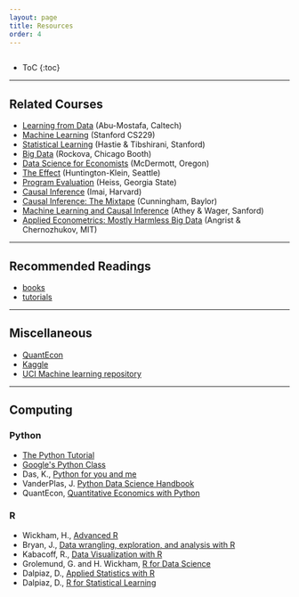 ```yaml
---
layout: page
title: Resources
order: 4
---
```

<p style="height: 1px"></p>

* ToC
{:toc}

---

## Related Courses
- [Learning from Data](https://work.caltech.edu/telecourse.html) (Abu-Mostafa, Caltech)
- [Machine Learning](http://cs229.stanford.edu/index.html) (Stanford CS229)
- [Statistical Learning](https://www.edx.org/course/statistical-learning) (Hastie & Tibshirani, Stanford)
- [Big Data](http://veronikarock.com/) (Rockova, Chicago Booth)
- [Data Science for Economists](https://github.com/uo-ec607/lectures) (McDermott, Oregon)
- [The Effect](https://theeffectbook.net/ch-Matching.html) (Huntington-Klein, Seattle)
- [Program Evaluation](https://evalsp20.classes.andrewheiss.com/syllabus/) (Heiss, Georgia State)
- [Causal Inference](https://imai.fas.harvard.edu/teaching/cause.html) (Imai, Harvard)
- [Causal Inference: The Mixtape](https://mixtape.scunning.com/index.html) (Cunningham, Baylor)
- [Machine Learning and Causal Inference](https://gsbdbi.github.io/ml_tutorial/) (Athey & Wager, Sanford)
- [Applied Econometrics: Mostly Harmless Big Data](https://ocw.mit.edu/courses/economics/14-387-applied-econometrics-mostly-harmless-big-data-fall-2014/index.htm) (Angrist & Chernozhukov, MIT)

---

## Recommended Readings

 - [books](https://github.com/jiamingmao/data-analysis/blob/master/Course%20Info/Textbooks.md) 
 - [tutorials](https://github.com/jiamingmao/data-analysis/blob/master/Course%20Info/Tutorials.md)

---

## Miscellaneous

- [QuantEcon](https://quantecon.org/)
- [Kaggle](https://www.kaggle.com/)
- [UCI Machine learning repository](https://archive.ics.uci.edu/ml/index.php)

---

## Computing

### Python
- [The Python Tutorial](https://docs.python.org/3/tutorial)
- [Google's Python Class](https://developers.google.com/edu/python/)
- Das, K., [Python for you and me](https://pymbook.readthedocs.io/en/latest)
- VanderPlas, J. [Python Data Science Handbook](https://jakevdp.github.io/PythonDataScienceHandbook)
- QuantEcon, [Quantitative Economics with Python](https://quantecon.org/lectures/)

### R
- Wickham, H., [Advanced R](https://adv-r.hadley.nz/index.html)
- Bryan, J., [Data wrangling, exploration, and analysis with R](https://stat545.com/index.html)
- Kabacoff, R., [Data Visualization with R](https://rkabacoff.github.io/datavis/)
- Grolemund, G. and H. Wickham, [R for Data Science](http://r4ds.had.co.nz/index.html)
- Dalpiaz, D., [Applied Statistics with R](https://daviddalpiaz.github.io/appliedstats/)
- Dalpiaz, D., [R for Statistical Learning](https://daviddalpiaz.github.io/r4sl/)


